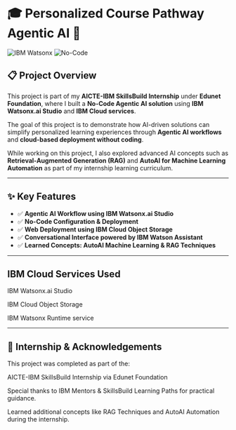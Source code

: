 # 🎓 Personalized Course Pathway Agentic AI 🚀

![IBM Watsonx](https://img.shields.io/badge/Built%20With-IBM%20Watsonx-blue) ![No-Code](https://img.shields.io/badge/Platform-No--Code-green)

## 📋 Project Overview
This project is part of my **AICTE-IBM SkillsBuild Internship** under **Edunet Foundation**, where I built a **No-Code Agentic AI solution** using **IBM Watsonx.ai Studio** and **IBM Cloud services**.

The goal of this project is to demonstrate how AI-driven solutions can simplify personalized learning experiences through **Agentic AI workflows** and **cloud-based deployment without coding**. 

While working on this project, I also explored advanced AI concepts such as **Retrieval-Augmented Generation (RAG)** and **AutoAI for Machine Learning Automation** as part of my internship learning curriculum.

---

## ✨ Key Features
- ✅ **Agentic AI Workflow using IBM Watsonx.ai Studio**
- ✅ **No-Code Configuration & Deployment**
- ✅ **Web Deployment using IBM Cloud Object Storage**
- ✅ **Conversational Interface powered by IBM Watson Assistant**
- ✅ **Learned Concepts: AutoAI Machine Learning & RAG Techniques**
___

## IBM Cloud Services Used

IBM Watsonx.ai Studio

IBM Cloud Object Storage 

IBM Watsonx Runtime service 

___
## 🙌 Internship & Acknowledgements

This project was completed as part of the:

AICTE-IBM SkillsBuild Internship via Edunet Foundation

Special thanks to IBM Mentors & SkillsBuild Learning Paths for practical guidance.

Learned additional concepts like RAG Techniques and AutoAI Automation during the internship.

